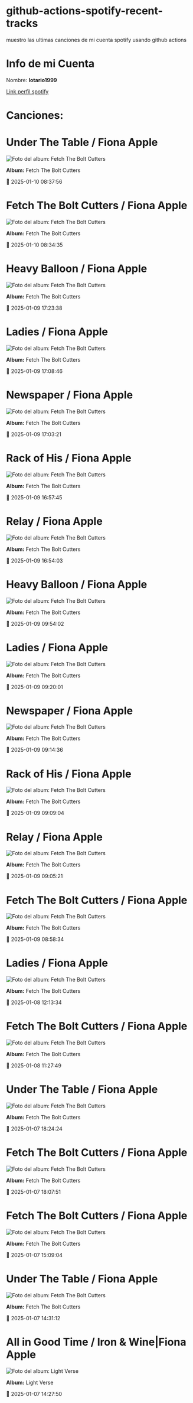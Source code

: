 

# github-actions-spotify-recent-tracks        

muestro las ultimas canciones de mi cuenta spotify usando github actions

# Info de mi Cuenta
Nombre: **lotario1999**

[Link perfil spotify](https://open.spotify.com/user/lotario1999)

# Canciones:



# **Under The Table** / Fiona Apple

![Foto del album: Fetch The Bolt Cutters](https://i.scdn.co/image/ab67616d00001e02841292c1316c4bf85447bcd9)

**Album:** Fetch The Bolt Cutters

📅 2025-01-10 08:37:56


# **Fetch The Bolt Cutters** / Fiona Apple

![Foto del album: Fetch The Bolt Cutters](https://i.scdn.co/image/ab67616d00001e02841292c1316c4bf85447bcd9)

**Album:** Fetch The Bolt Cutters

📅 2025-01-10 08:34:35


# **Heavy Balloon** / Fiona Apple

![Foto del album: Fetch The Bolt Cutters](https://i.scdn.co/image/ab67616d00001e02841292c1316c4bf85447bcd9)

**Album:** Fetch The Bolt Cutters

📅 2025-01-09 17:23:38


# **Ladies** / Fiona Apple

![Foto del album: Fetch The Bolt Cutters](https://i.scdn.co/image/ab67616d00001e02841292c1316c4bf85447bcd9)

**Album:** Fetch The Bolt Cutters

📅 2025-01-09 17:08:46


# **Newspaper** / Fiona Apple

![Foto del album: Fetch The Bolt Cutters](https://i.scdn.co/image/ab67616d00001e02841292c1316c4bf85447bcd9)

**Album:** Fetch The Bolt Cutters

📅 2025-01-09 17:03:21


# **Rack of His** / Fiona Apple

![Foto del album: Fetch The Bolt Cutters](https://i.scdn.co/image/ab67616d00001e02841292c1316c4bf85447bcd9)

**Album:** Fetch The Bolt Cutters

📅 2025-01-09 16:57:45


# **Relay** / Fiona Apple

![Foto del album: Fetch The Bolt Cutters](https://i.scdn.co/image/ab67616d00001e02841292c1316c4bf85447bcd9)

**Album:** Fetch The Bolt Cutters

📅 2025-01-09 16:54:03


# **Heavy Balloon** / Fiona Apple

![Foto del album: Fetch The Bolt Cutters](https://i.scdn.co/image/ab67616d00001e02841292c1316c4bf85447bcd9)

**Album:** Fetch The Bolt Cutters

📅 2025-01-09 09:54:02


# **Ladies** / Fiona Apple

![Foto del album: Fetch The Bolt Cutters](https://i.scdn.co/image/ab67616d00001e02841292c1316c4bf85447bcd9)

**Album:** Fetch The Bolt Cutters

📅 2025-01-09 09:20:01


# **Newspaper** / Fiona Apple

![Foto del album: Fetch The Bolt Cutters](https://i.scdn.co/image/ab67616d00001e02841292c1316c4bf85447bcd9)

**Album:** Fetch The Bolt Cutters

📅 2025-01-09 09:14:36


# **Rack of His** / Fiona Apple

![Foto del album: Fetch The Bolt Cutters](https://i.scdn.co/image/ab67616d00001e02841292c1316c4bf85447bcd9)

**Album:** Fetch The Bolt Cutters

📅 2025-01-09 09:09:04


# **Relay** / Fiona Apple

![Foto del album: Fetch The Bolt Cutters](https://i.scdn.co/image/ab67616d00001e02841292c1316c4bf85447bcd9)

**Album:** Fetch The Bolt Cutters

📅 2025-01-09 09:05:21


# **Fetch The Bolt Cutters** / Fiona Apple

![Foto del album: Fetch The Bolt Cutters](https://i.scdn.co/image/ab67616d00001e02841292c1316c4bf85447bcd9)

**Album:** Fetch The Bolt Cutters

📅 2025-01-09 08:58:34


# **Ladies** / Fiona Apple

![Foto del album: Fetch The Bolt Cutters](https://i.scdn.co/image/ab67616d00001e02841292c1316c4bf85447bcd9)

**Album:** Fetch The Bolt Cutters

📅 2025-01-08 12:13:34


# **Fetch The Bolt Cutters** / Fiona Apple

![Foto del album: Fetch The Bolt Cutters](https://i.scdn.co/image/ab67616d00001e02841292c1316c4bf85447bcd9)

**Album:** Fetch The Bolt Cutters

📅 2025-01-08 11:27:49


# **Under The Table** / Fiona Apple

![Foto del album: Fetch The Bolt Cutters](https://i.scdn.co/image/ab67616d00001e02841292c1316c4bf85447bcd9)

**Album:** Fetch The Bolt Cutters

📅 2025-01-07 18:24:24


# **Fetch The Bolt Cutters** / Fiona Apple

![Foto del album: Fetch The Bolt Cutters](https://i.scdn.co/image/ab67616d00001e02841292c1316c4bf85447bcd9)

**Album:** Fetch The Bolt Cutters

📅 2025-01-07 18:07:51


# **Fetch The Bolt Cutters** / Fiona Apple

![Foto del album: Fetch The Bolt Cutters](https://i.scdn.co/image/ab67616d00001e02841292c1316c4bf85447bcd9)

**Album:** Fetch The Bolt Cutters

📅 2025-01-07 15:09:04


# **Under The Table** / Fiona Apple

![Foto del album: Fetch The Bolt Cutters](https://i.scdn.co/image/ab67616d00001e02841292c1316c4bf85447bcd9)

**Album:** Fetch The Bolt Cutters

📅 2025-01-07 14:31:12


# **All in Good Time** / Iron & Wine|Fiona Apple

![Foto del album: Light Verse](https://i.scdn.co/image/ab67616d00001e020cfc9be1d0866d063fea8782)

**Album:** Light Verse

📅 2025-01-07 14:27:50
